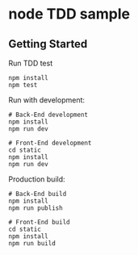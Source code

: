 # node TDD sample

## Getting Started

Run TDD test
```shell
npm install
npm test
```

Run with development:
```shell
# Back-End development
npm install
npm run dev

# Front-End development
cd static
npm install
npm run dev
```

Production build:
```shell
# Back-End build
npm install
npm run publish

# Front-End build
cd static
npm install
npm run build
```

